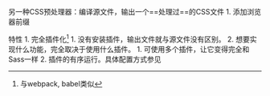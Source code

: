 另一种CSS预处理器：编译源文件，输出一个==处理过==的CSS文件
	1. 添加浏览器前缀

特性
	1. 完全插件化[^1]
		1. 没有安装插件，输出文件就与源文件没有区别。
		2. 想要实现什么功能，完全取决于使用什么插件。
			1. 可使用多个插件，让它变得完全和Sass一样
	2. 插件的有序运行。具体配置方式参见

[^1]: 与webpack, babel类似